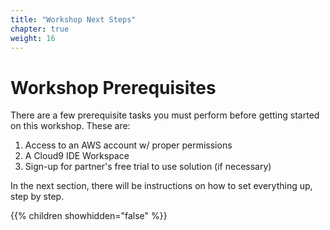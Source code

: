 ```yaml
---
title: "Workshop Next Steps"
chapter: true
weight: 16
---
```


# Workshop Prerequisites
There are a few prerequisite tasks you must perform before getting started on this workshop. These are:

[comment]: <> (Feel free to add any other prerequisite tasks that is related to your workshop)

1. Access to an AWS account w/ proper permissions
1. A Cloud9 IDE Workspace
1. Sign-up for partner's free trial to use solution (if necessary)

In the next section, there will be instructions on how to set everything up, step by step.

{{% children showhidden="false" %}}